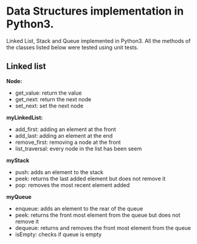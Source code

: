 
# Data Structures implementation in Python3.
Linked List, Stack and Queue implemented in Python3. All the methods of the classes listed below were tested using unit tests.
## Linked list
**Node:**
- get_value:  return the value
- get_next:  return the next node
- set_next:  set the next node

**myLinkedList:**
- add_first:  adding an element at the front
- add_last:  adding an element at the end
- remove_first:  removing a node at the front
- list_traversal:  every node in the list has been seem

**myStack**
- push: adds an element to the stack
- peek: returns the last added element but does not remove it
- pop: removes the most recent element added 

**myQueue**
- enqueue: adds an element to the rear of the queue
- peek: returns the front most element from the queue but  does not remove it
- dequeue: returns and removes the front most element from the queue
- isEmpty: checks if queue is empty

